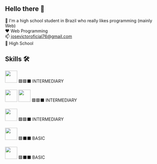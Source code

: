 ## Hello there 👋
💬 I'm a high school student in Brazil who really likes programming (mainly Web)
<br>
❤️ Web Programming
<br>
📫 josevictoroficial76@gmail.com
<br>
🏫 High School

## Skills 🛠️
<img  loading="lazy" src="https://cdn.jsdelivr.net/gh/devicons/devicon@latest/icons/javascript/javascript-original.svg" width="40" height="40" />   🟩🟩⬛ INTERMEDIARY

<img  loading="lazy" src="https://cdn.jsdelivr.net/gh/devicons/devicon@latest/icons/html5/html5-original.svg" width="40" height="40"/> <img loading="lazy" src="https://cdn.jsdelivr.net/gh/devicons/devicon@latest/icons/css3/css3-original.svg"  width="40" height="40"/>   🟩🟩⬛ INTERMEDIARY

<img  loading="lazy"  src="https://cdn.jsdelivr.net/gh/devicons/devicon@latest/icons/python/python-original.svg" idth="40" height="40"/>   🟩🟩⬛ INTERMEDIARY

<img  loading="lazy"  src="https://cdn.jsdelivr.net/gh/devicons/devicon@latest/icons/php/php-original.svg" width="40" height="40"/>   🟩⬛⬛ BASIC

<img loading="lazy" src="https://cdn.jsdelivr.net/gh/devicons/devicon@latest/icons/mysql/mysql-original.svg" width="40" height="40" />   🟩⬛⬛ BASIC




          



<!--
**jsvic/jsvic** is a ✨ _special_ ✨ repository because its `README.md` (this file) appears on your GitHub profile.

Here are some ideas to get you started:

- 🔭 I’m currently working on ...
- 🌱 I’m currently learning ...
- 👯 I’m looking to collaborate on ...
- 🤔 I’m looking for help with ...
- 💬 Ask me about ...
- 📫 How to reach me: ...
- 😄 Pronouns: ...
- ⚡ Fun fact: ...
-->

